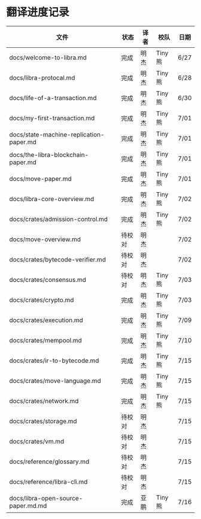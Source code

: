 # 翻译进度记录



| 文件              | 状态 |   译者   |  校队  | 日期 |
| ----------------- | ---- | ------- | ------ | ---- |
| docs/welcome-to-libra.md         | 完成 | 明杰 | Tiny熊 | 6/27 |
| docs/libra-protocal.md         | 完成 | 明杰 | Tiny熊 | 6/28 |
| docs/life-of-a-transaction.md         | 完成 | 明杰 | Tiny熊 | 6/30 |
| docs/my-first-transaction.md         | 完成 | 明杰 | Tiny熊 | 7/01 |
| docs/state-machine-replication-paper.md         | 完成 | 明杰 | Tiny熊 |  7/01 |
| docs/the-libra-blockchain-paper.md         | 完成 | 明杰 | Tiny熊 |  7/01 |
| docs/move-paper.md         | 完成 | 明杰 | Tiny熊 |  7/01 |
| docs/libra-core-overview.md         | 完成 | 明杰 | Tiny熊 |  7/02 |
| docs/crates/admission-control.md          | 完成 | 明杰 | Tiny熊  |  7/02 |
| docs/move-overview.md        | 待校对 | 明杰 |   |  7/02 |
| docs/crates/bytecode-verifier.md        | 待校对 | 明杰 |   |  7/02 |
| docs/crates/consensus.md        | 待校对 | 明杰 | Tiny熊  |  7/03 |
| docs/crates/crypto.md        | 完成 | 明杰 | Tiny熊  |  7/03 |
| docs/crates/execution.md        | 完成 | 明杰 | Tiny熊  |  7/09 |
| docs/crates/mempool.md        | 完成 | 明杰 | Tiny熊  |  7/10 |
| docs/crates/ir-to-bytecode.md    | 完成 | 明杰 |  Tiny熊 |  7/15 |
| docs/crates/move-language.md  | 完成 | 明杰 | Tiny熊  |  7/15 |
| docs/crates/network.md  | 完成 | 明杰 | Tiny熊 |  7/15 |
| docs/crates/storage.md  | 待校对 | 明杰 |   |  7/15 |
| docs/crates/vm.md  | 待校对 | 明杰 |   |  7/15 |
| docs/reference/glossary.md  | 待校对 | 明杰 |   |  7/15 |
| docs/reference/libra-cli.md | 待校对 | 明杰 |   |  7/15 |
| docs/libra-open-source-paper.md.md | 完成 | 亚鹏 | Tiny熊  |  7/16 |
